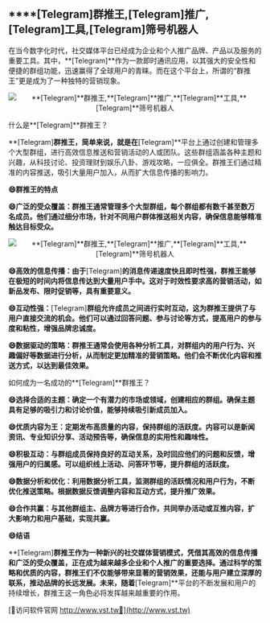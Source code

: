 ## ****[Telegram]**群推王,**[Telegram]**推广,**[Telegram]**工具,**[Telegram]**筛号机器人**

在当今数字化时代，社交媒体平台已经成为企业和个人推广品牌、产品以及服务的重要工具。其中，**[Telegram]**作为一款即时通讯应用，以其强大的安全性和便捷的群组功能，迅速赢得了全球用户的青睐。而在这个平台上，所谓的“群推王”更是成为了一种独特的营销现象。

 <center><img src="https://vst.tw/MP4/tuiguang/png/6.png" alt="**[Telegram]**群推王,**[Telegram]**推广,**[Telegram]**工具,**[Telegram]**筛号机器人"></center>

什么是**[Telegram]**群推王？

**[Telegram]**群推王，简单来说，就是在**[Telegram]**平台上通过创建和管理多个大型群组，进行高效信息推送和营销活动的人或团队。这些群组涵盖各种主题和兴趣，从科技讨论、投资理财到娱乐八卦、游戏攻略，一应俱全。群推王们通过精准的内容推送，吸引大量用户加入，从而扩大信息传播的影响力。

**😄群推王的特点**

**😄广泛的受众覆盖：群推王通常管理多个大型群组，每个群组都有数千甚至数万名成员。他们通过细分市场，针对不同用户群体推送相关内容，确保信息能够精准触达目标受众。**

 <center><img src="https://vst.tw/MP4/tuiguang/png/3.png" alt="**[Telegram]**群推王,**[Telegram]**推广,**[Telegram]**工具,**[Telegram]**筛号机器人"></center>

**😄高效的信息传播：由于**[Telegram]**的消息传递速度快且即时性强，群推王能够在极短的时间内将信息传达到大量用户手中。这对于时效性要求高的营销活动，如新品发布、限时促销等，具有重要意义。**

**😄互动性强：**[Telegram]**群组允许成员之间进行实时互动，这为群推王提供了与用户直接交流的机会。他们可以通过回答问题、参与讨论等方式，提高用户的参与度和粘性，增强品牌忠诚度。**

**😄数据驱动的策略：群推王通常会使用各种分析工具，对群组内的用户行为、兴趣偏好等数据进行分析，从而制定更加精准的营销策略。他们会不断优化内容和推送方式，以达到最佳效果。**

如何成为一名成功的**[Telegram]**群推王？

**😄选择合适的主题：确定一个有潜力的市场或领域，创建相应的群组。确保主题具有足够的吸引力和讨论价值，能够持续吸引新成员加入。**

**😄优质内容为王：定期发布高质量的内容，保持群组的活跃度。内容可以是新闻资讯、专业知识分享、活动预告等，确保信息的实用性和趣味性。**

**😄积极互动：与群组成员保持良好的互动关系，及时回应他们的问题和反馈，增强用户的归属感。可以组织线上活动、问答环节等，提升群组的活跃度。**

**😄数据分析和优化：利用数据分析工具，监测群组的活跃情况和用户行为，不断优化推送策略。根据数据反馈调整内容和互动方式，提升推广效果。**

**😄合作共赢：与其他群组主、品牌方等进行合作，共同举办活动或互推内容，扩大影响力和用户基础，实现共赢。**

**😄结语**

**[Telegram]**群推王作为一种新兴的社交媒体营销模式，凭借其高效的信息传播和广泛的受众覆盖，正在成为越来越多企业和个人推广的重要选择。通过科学的策略和优质的内容，群推王们不仅能够带来显著的营销效果，还能与用户建立深厚的联系，推动品牌的长远发展。未来，随着**[Telegram]**平台的不断发展和用户的持续增长，群推王这一角色必将发挥越来越重要的作用。


[👻访问软件官网 http://www.vst.tw👻](http://www.vst.tw)
